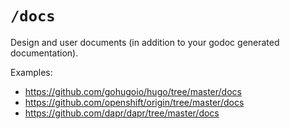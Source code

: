 # `/docs`
  
  Design and user documents (in addition to your godoc generated documentation).

Examples:
  
  * https://github.com/gohugoio/hugo/tree/master/docs
  * https://github.com/openshift/origin/tree/master/docs
  * https://github.com/dapr/dapr/tree/master/docs
